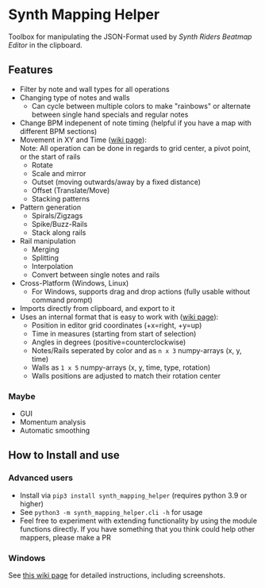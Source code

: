 # Synth Mapping Helper

Toolbox for manipulating the JSON-Format used by *Synth Riders Beatmap Editor* in the clipboard.

## Features

* Filter by note and wall types for all operations
* Changing type of notes and walls
  * Can cycle between multiple colors to make "rainbows" or alternate between single hand specials and regular notes
* Change BPM indepenent of note timing (helpful if you have a map with different BPM sections)
* Movement in XY and Time ([wiki page](https://github.com/adosikas/synth_mapping_helper/wiki/Movement-options)):  
    Note: All operation can be done in regards to grid center, a pivot point, or the start of rails
    * Rotate
    * Scale and mirror
    * Outset (moving outwards/away by a fixed distance)
    * Offset (Translate/Move)
    * Stacking patterns
* Pattern generation
    * Spirals/Zigzags
    * Spike/Buzz-Rails
    * Stack along rails
* Rail manipulation
    * Merging
    * Splitting
    * Interpolation
    * Convert between single notes and rails
* Cross-Platform (Windows, Linux)
    * For Windows, supports drag and drop actions (fully usable without command prompt)
* Imports directly from clipboard, and export to it
* Uses an internal format that is easy to work with ([wiki page](https://github.com/adosikas/synth_mapping_helper/wiki/Glossary#measurement-system)):
    * Position in editor grid coordinates (+x=right, +y=up)
    * Time in measures (starting from start of selection)
    * Angles in degrees (positive=counterclockwise)
    * Notes/Rails seperated by color and as `n x 3` numpy-arrays (x, y, time)
    * Walls as `1 x 5` numpy-arrays (x, y, time, type, rotation)
    * Walls positions are adjusted to match their rotation center

### Maybe
* GUI
* Momentum analysis
* Automatic smoothing

## How to Install and use

### Advanced users
* Install via `pip3 install synth_mapping_helper` (requires python 3.9 or higher)
* See `python3 -m synth_mapping_helper.cli -h` for usage
* Feel free to experiment with extending functionality by using the module functions directly. If you have something that you think could help other mappers, please make a PR

### Windows

See [this wiki page](https://github.com/adosikas/synth_mapping_helper/wiki/Installation-and-Usage-on-Windows) for detailed instructions, including screenshots.
